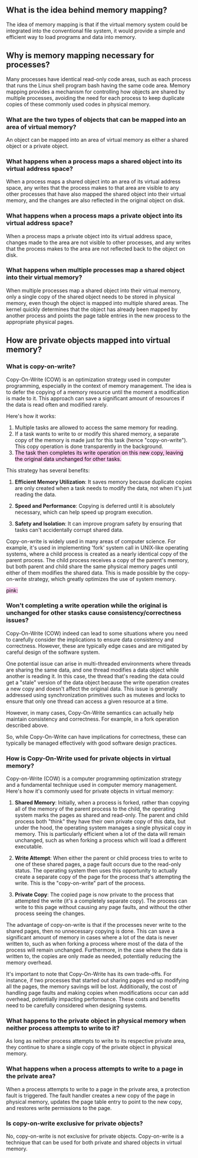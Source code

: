 ```toc
```
## What is the idea behind memory mapping?

The idea of memory mapping is that if the virtual memory system could be integrated into the conventional file system, it would provide a simple and efficient way to load programs and data into memory.

## Why is memory mapping necessary for processes?

Many processes have identical read-only code areas, such as each process that runs the Linux shell program bash having the same code area. Memory mapping provides a mechanism for controlling how objects are shared by multiple processes, avoiding the need for each process to keep duplicate copies of these commonly used codes in physical memory.

### What are the two types of objects that can be mapped into an area of virtual memory?

An object can be mapped into an area of virtual memory as either a shared object or a private object.

### What happens when a process maps a shared object into its virtual address space?

When a process maps a shared object into an area of its virtual address space, any writes that the process makes to that area are visible to any other processes that have also mapped the shared object into their virtual memory, and the changes are also reflected in the original object on disk.

### What happens when a process maps a private object into its virtual address space?

When a process maps a private object into its virtual address space, changes made to the area are not visible to other processes, and any writes that the process makes to the area are not reflected back to the object on disk.

### What happens when multiple processes map a shared object into their virtual memory?

When multiple processes map a shared object into their virtual memory, only a single copy of the shared object needs to be stored in physical memory, even though the object is mapped into multiple shared areas. The kernel quickly determines that the object has already been mapped by another process and points the page table entries in the new process to the appropriate physical pages.

## How are private objects mapped into virtual memory?

### What is copy-on-write?
Copy-On-Write (COW) is an optimization strategy used in computer programming, especially in the context of memory management. The idea is to defer the copying of a memory resource until the moment a modification is made to it. This approach can save a significant amount of resources if the data is read often and modified rarely.

Here's how it works:

1. Multiple tasks are allowed to access the same memory for reading.
2. If a task wants to write to or modify this shared memory, a separate copy of the memory is made just for this task (hence "copy-on-write"). This copy operation is done transparently in the background.
3. <mark style="background: #FFB8EBA6;">The task then completes its write operation on this new copy, leaving the original data unchanged for other tasks.</mark>

This strategy has several benefits:

1. **Efficient Memory Utilization**: It saves memory because duplicate copies are only created when a task needs to modify the data, not when it's just reading the data.

2. **Speed and Performance**: Copying is deferred until it is absolutely necessary, which can help speed up program execution.

3. **Safety and Isolation**: It can improve program safety by ensuring that tasks can't accidentally corrupt shared data.

Copy-on-write is widely used in many areas of computer science. For example, it's used in implementing 'fork' system call in UNIX-like operating systems, where a child process is created as a nearly identical copy of the parent process. The child process receives a copy of the parent's memory, but both parent and child share the same physical memory pages until either of them modifies the shared data. This is made possible by the copy-on-write strategy, which greatly optimizes the use of system memory.

<mark style="background: #FFB8EBA6;">pink:</mark>
### Won't completing a write operation while the original is unchanged for other stasks cause consistency/correctness issues?
Copy-On-Write (COW) indeed can lead to some situations where you need to carefully consider the implications to ensure data consistency and correctness. However, these are typically edge cases and are mitigated by careful design of the software system. 

One potential issue can arise in multi-threaded environments where threads are sharing the same data, and one thread modifies a data object while another is reading it. In this case, the thread that's reading the data could get a "stale" version of the data object because the write operation creates a new copy and doesn't affect the original data. This issue is generally addressed using synchronization primitives such as mutexes and locks to ensure that only one thread can access a given resource at a time.

However, in many cases, Copy-On-Write semantics can actually help maintain consistency and correctness. For example, in a fork operation described above.

So, while Copy-On-Write can have implications for correctness, these can typically be managed effectively with good software design practices.

### How is Copy-On-Write used for private objects in virtual memory?
Copy-on-Write (COW) is a computer programming optimization strategy and a fundamental technique used in computer memory management. Here's how it's commonly used for private objects in virtual memory:

1. **Shared Memory**: Initially, when a process is forked, rather than copying all of the memory of the parent process to the child, the operating system marks the pages as shared and read-only. The parent and child process both "think" they have their own private copy of this data, but under the hood, the operating system manages a single physical copy in memory. This is particularly efficient when a lot of the data will remain unchanged, such as when forking a process which will load a different executable.

2. **Write Attempt**: When either the parent or child process tries to write to one of these shared pages, a page fault occurs due to the read-only status. The operating system then uses this opportunity to actually create a separate copy of the page for the process that's attempting the write. This is the "copy-on-write" part of the process.

3. **Private Copy**: The copied page is now private to the process that attempted the write (it's a completely separate copy). The process can write to this page without causing any page faults, and without the other process seeing the changes.

The advantage of copy-on-write is that if the processes never write to the shared pages, then no unnecessary copying is done. This can save a significant amount of memory in cases where a lot of the data is never written to, such as when forking a process where most of the data of the process will remain unchanged. Furthermore, in the case where the data is written to, the copies are only made as needed, potentially reducing the memory overhead.

It's important to note that Copy-On-Write has its own trade-offs. For instance, if two processes that started out sharing pages end up modifying all the pages, the memory savings will be lost. Additionally, the cost of handling page faults and making copies when modifications occur can add overhead, potentially impacting performance. These costs and benefits need to be carefully considered when designing systems.


### What happens to the private object in physical memory when neither process attempts to write to it?

As long as neither process attempts to write to its respective private area, they continue to share a single copy of the private object in physical memory.

### What happens when a process attempts to write to a page in the private area?

When a process attempts to write to a page in the private area, a protection fault is triggered. The fault handler creates a new copy of the page in physical memory, updates the page table entry to point to the new copy, and restores write permissions to the page.

### Is copy-on-write exclusive for private objects?

No, copy-on-write is not exclusive for private objects. Copy-on-write is a technique that can be used for both private and shared objects in virtual memory. 